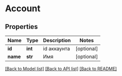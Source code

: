 # Account

## Properties
Name | Type | Description | Notes
------------ | ------------- | ------------- | -------------
**id** | **int** | id аккаунта | [optional] 
**name** | **str** | Имя | [optional] 

[[Back to Model list]](../README.md#documentation-for-models) [[Back to API list]](../README.md#documentation-for-api-endpoints) [[Back to README]](../README.md)


